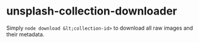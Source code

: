 # unsplash-collection-downloader
Simply `node download &lt;collection-id>` to download all raw images and their metadata.
